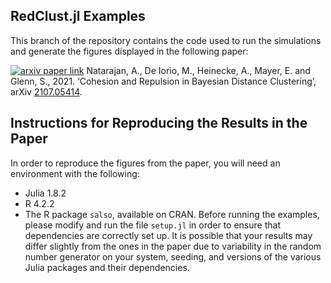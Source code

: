 ## RedClust.jl Examples
This branch of the repository contains the code used to run the simulations and generate the figures displayed in the following paper:

[![arxiv paper link][arxiv-img]][arxiv-url] Natarajan, A., De Iorio, M., Heinecke, A., Mayer, E. and Glenn, S., 2021. ‘Cohesion and Repulsion in Bayesian Distance Clustering’, arXiv [2107.05414](https://arxiv.org/abs/2107.05414).


## Instructions for Reproducing the Results in the Paper
In order to reproduce the figures from the paper, you will need an environment with the following:
- Julia 1.8.2
- R 4.2.2
- The R package `salso`, available on CRAN.
Before running the examples, please modify and run the file `setup.jl` in order to ensure that dependencies are correctly set up. It is possible that your results may differ slightly from the ones in the paper due to variability in the random number generator on your system, seeding, and versions of the various Julia packages and their dependencies. 

[arxiv-img]: https://img.shields.io/badge/arxiv-2107.05414-red?style=flat&labelColor=222222
[arxiv-url]: https://arxiv.org/abs/2107.05414

